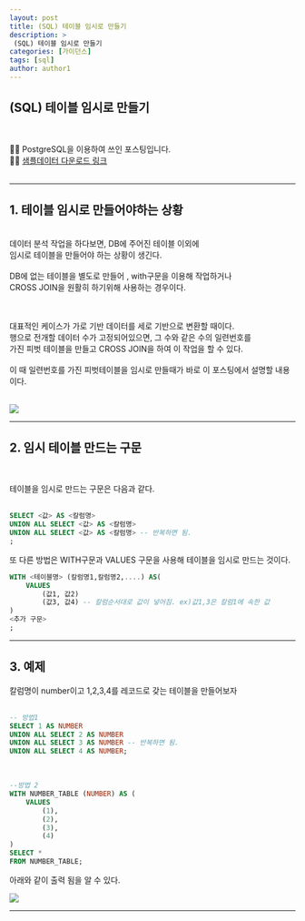 ```yaml
---
layout: post
title: (SQL) 테이블 임시로 만들기
description: >
 (SQL) 테이블 임시로 만들기
categories: [가이던스]
tags: [sql]
author: author1
---
```



 (SQL) 테이블 임시로 만들기
---

<br>

✋🏾 PostgreSQL을 이용하여 쓰인 포스팅입니다. <br>
✋🏾 [샘플데이터 다운로드 링크](https://datata29.github.io/data/2021/03/14/SQL3/)
<br>
<br>

---


## 1. 테이블 임시로 만들어야하는 상황

<br>
데이터 분석 작업을 하다보면, DB에 주어진 테이블 이외에 <br>임시로 테이블을 만들어야 하는 상황이 생긴다.  <br> <br>
DB에 없는 테이블을 별도로 만들어 , with구문을 이용해 작업하거나 <br>CROSS JOIN을 원활히 하기위해 사용하는 경우이다.<br>
<br><br>

대표적인 케이스가 가로 기반 데이터를 세로 기반으로 변환할 때이다. <br>
행으로 전개할 데이터 수가 고정되어있으면, 그 수와 같은 수의 일련번호를 <br> 가진 피벗 테이블을 만들고 CROSS JOIN을 하여
이 작업을 할 수 있다.<br><br> 이 때 일련번호를 가진 피벗테이블을 임시로 만들때가 바로 이 포스팅에서 설명할 내용이다. <br><br>


<img src="{{ site.baseurl }}/assets/img/SQL13_001.jpeg">


---


## 2. 임시 테이블 만드는 구문 

<br>

테이블을 임시로 만드는 구문은 다음과 같다.<br><br>

```sql
SELECT <값> AS <칼럼명>
UNION ALL SELECT <값> AS <칼럼명>
UNION ALL SELECT <값> AS <칼럼명> -- 반복하면 됨.
;
```

또 다른 방법은 WITH구문과 VALUES 구문을 사용해 테이블을 임시로 만드는 것이다.

```sql
WITH <테이블명> (칼럼명1,칼럼명2,....) AS(
    VALUES
        (값1, 값2)
        (값3, 값4) -- 칼럼순서대로 값이 넣어짐. ex)값1,3은 칼럼1에 속한 값 
) 
<추가 구문>
;
```


---


## 3. 예제 

칼럼명이 number이고 1,2,3,4를 레코드로 갖는 테이블을 만들어보자<br><br>


```sql
-- 방법1
SELECT 1 AS NUMBER
UNION ALL SELECT 2 AS NUMBER
UNION ALL SELECT 3 AS NUMBER -- 반복하면 됨.
UNION ALL SELECT 4 AS NUMBER;
```
<br>

```sql
--방법 2
WITH NUMBER_TABLE (NUMBER) AS (
    VALUES
        (1),
        (2),
        (3),
        (4)   
)
SELECT *
FROM NUMBER_TABLE;
```


아래와 같이 출력 됨을 알 수 있다.

<img src="{{ site.baseurl }}/assets/img/number.jpeg">


---



